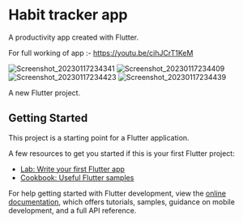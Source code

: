 # Habit tracker app
A productivity app created with Flutter.

For full working of app :- https://youtu.be/cihJCrT1KeM


![Screenshot_20230117234341](https://user-images.githubusercontent.com/84454648/212981511-056e4393-66ce-448b-9e0a-3b67c6fe12fc.jpg)
![Screenshot_20230117234409](https://user-images.githubusercontent.com/84454648/212981517-ea726c74-a5f4-4bc8-a994-21f4ce6f37ea.jpg)
![Screenshot_20230117234423](https://user-images.githubusercontent.com/84454648/212981519-071d9d27-785d-44d5-b93a-ec2ee1d7ce63.jpg)
![Screenshot_20230117234439](https://user-images.githubusercontent.com/84454648/212981522-197ce9cc-e1a6-46a0-b580-443dba88323f.jpg)

A new Flutter project.

## Getting Started

This project is a starting point for a Flutter application.

A few resources to get you started if this is your first Flutter project:

- [Lab: Write your first Flutter app](https://docs.flutter.dev/get-started/codelab)
- [Cookbook: Useful Flutter samples](https://docs.flutter.dev/cookbook)

For help getting started with Flutter development, view the
[online documentation](https://docs.flutter.dev/), which offers tutorials,
samples, guidance on mobile development, and a full API reference.
